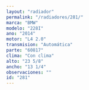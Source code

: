 ```yaml
---
layout: "radiador"
permalink: "/radiadores/281/"
marca: "BMW"
modelo: "228I"
ano: "2014"
motor: "L4 2.0"
transmision: "Automática"
parte: "60817"
clima: "Con clima"
alto: "23 5/8"
ancho: "13 1/4"
observaciones: ""
id: "281"
---
```


